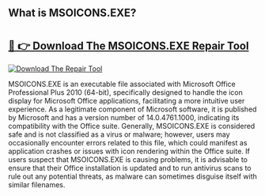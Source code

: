 ## What is MSOICONS.EXE? 

# <h2><a href="https://exedetect.com/download.php?MSOICONS.EXE">🔗 👉 Download The MSOICONS.EXE Repair Tool</a></h2>

[![Download The Repair Tool](https://exedetect.com/download-button.jpg)](https://exedetect.com/download.php?MSOICONS.EXE)

MSOICONS.EXE is an executable file associated with Microsoft Office Professional Plus 2010 (64-bit), specifically designed to handle the icon display for Microsoft Office applications, facilitating a more intuitive user experience. As a legitimate component of Microsoft software, it is published by Microsoft and has a version number of 14.0.4761.1000, indicating its compatibility with the Office suite. Generally, MSOICONS.EXE is considered safe and is not classified as a virus or malware; however, users may occasionally encounter errors related to this file, which could manifest as application crashes or issues with icon rendering within the Office suite. If users suspect that MSOICONS.EXE is causing problems, it is advisable to ensure that their Office installation is updated and to run antivirus scans to rule out any potential threats, as malware can sometimes disguise itself with similar filenames.